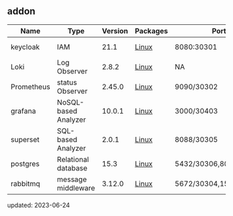 ## addon


| Name        | Type      | Version |  Packages   |  Ports    |     DNS   |   command  |      
| ------      | ------    | ------  | ------      |   -----   |    -----  |   -----   |
| keycloak    | IAM                  |  21.1    | [Linux](https://www.keycloak.org/)                  |         8080:30301       | NA | init-addon keycloak |
| Loki        | Log Observer         | 2.8.2    | [Linux](https://grafana.com/oss/loki/)              |            NA             | NA |init-addon loki| 
| Prometheus  | status Observer      | 2.45.0   | [Linux](https://github.com/prometheus/prometheus/)  |         9090/30302        | NA |init-addon prometheus |
| grafana     | NoSQL-based Analyzer | 10.0.1    | [Linux](https://community.grafana.com/)            |         3000/30403       | NA |init-addon grafana|
| superset    | SQL-based Analyzer   | 2.0.1    | [Linux](https://superset.apache.org/)               |         8088/30305        | NA |init-addon superset|
| postgres    | Relational database   | 15.3    | [Linux](https://www.postgresql.org/)                |   5432/30306,8080/30307   | NA |init-addon postgres|
| rabbitmq    | message middleware    | 3.12.0  | [Linux](https://www.rabbitmq.com/)                  |   5672/30304,15672/30305   | NA |init-addon rabbitmq|

updated: 2023-06-24
